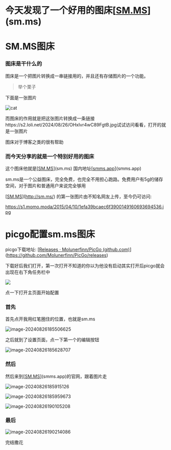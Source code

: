 # 今天发现了一个好用的图床[[SM.MS](https://github.com/ababll5/blog/issues/sm.ms)](sm.ms)



# SM.MS图床



### 图床是干什么的

图床是一个把图片转换成一串链接用的，并且还有存储图片的一个功能。

> 举个栗子

下面是一张图片

![cat](https://s2.loli.net/2024/08/26/OHxIvr4wC89FgtB.jpg)

而图床的作用就是把这张图片转换成一条链接https://s2.loli.net/2024/08/26/OHxIvr4wC89FgtB.jpg试试访问看看，打开的就是一张图片

图床对于博客之类的很有帮助



### 而今天分享的就是一个特别好用的图床



这个图床他就是[[SM.MS](https://github.com/ababll5/blog/issues/sm.ms)](sm.ms)  国内地址[[smms.app](https://github.com/ababll5/blog/issues/smms.app)](smms.app)

sm.ms是一个公益图床，完全免费，也完全不用担心跑路。免费用户有5g的储存空间，对于图片和普通用户来说完全够用



[[SM.MS](http://sm.ms/)](http://sm.ms/) 的第一张图片由不知名网友上传，至今仍可访问:

https://s1.momo.moda/2015/04/10/1efa39bcaec6f3900149160693694536.jpg



# picgo配置sm.ms图床



picgo下载地址: [[Releases · Molunerfinn/PicGo (github.com)](https://github.com/Molunerfinn/PicGo/releases)](https://github.com/Molunerfinn/PicGo/releases)



下载好后我们打开，第一次打开不知道的你以为他没有启动其实打开后picgo就会出现在右下角任务栏中

![](https://s2.loli.net/2024/08/26/kmoaV5jFMOdJ7RE.png)

点一下打开主页面开始配置



### 首先

首先点开我用红笔圈住的位置，也就是sm.ms

![image-20240826185506625](https://s2.loli.net/2024/08/26/jLQpTtFJEu6bZR9.png)



之后就到了设置页面，点一下第一个的编辑按钮

![image-20240826185628707](https://s2.loli.net/2024/08/26/Jyf4ajQczxIgUG8.png)



### 然后

然后来到[[SM.MS](https://github.com/ababll5/blog/issues/smms.app)](smms.app)的官网，跟着图片走

![image-20240826185915126](https://s2.loli.net/2024/08/26/ALhxZG81iQUalM7.png)

![image-20240826185959673](https://s2.loli.net/2024/08/26/RunYPVzjZUe9BWG.png)

![image-20240826190105208](https://s2.loli.net/2024/08/26/2gRn3XrZJuE4zYk.png)



### 最后

![image-20240826190214086](https://s2.loli.net/2024/08/26/OBnS63uvpt5aQhe.png)



完结撒花